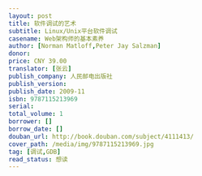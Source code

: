 ```yaml
---
layout: post
title: 软件调试的艺术
subtitle: Linux/Unix平台软件调试
casename: Web架构师的基本素养
author: [Norman Matloff,Peter Jay Salzman]
donor:
price: CNY 39.00
translator: [张云]
publish_company: 人民邮电出版社
publish_version:
publish_date: 2009-11
isbn: 9787115213969
serial:
total_volume: 1
borrower: []
borrow_date: []
douban_url: http://book.douban.com/subject/4111413/
cover_path: /media/img/9787115213969.jpg
tag: [调试,GDB]
read_status: 想读
---
```

